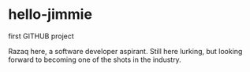 # hello-jimmie
first GITHUB project


Razaq here, a software developer aspirant.
Still here lurking, but looking forward to becoming one of the shots in the industry.
